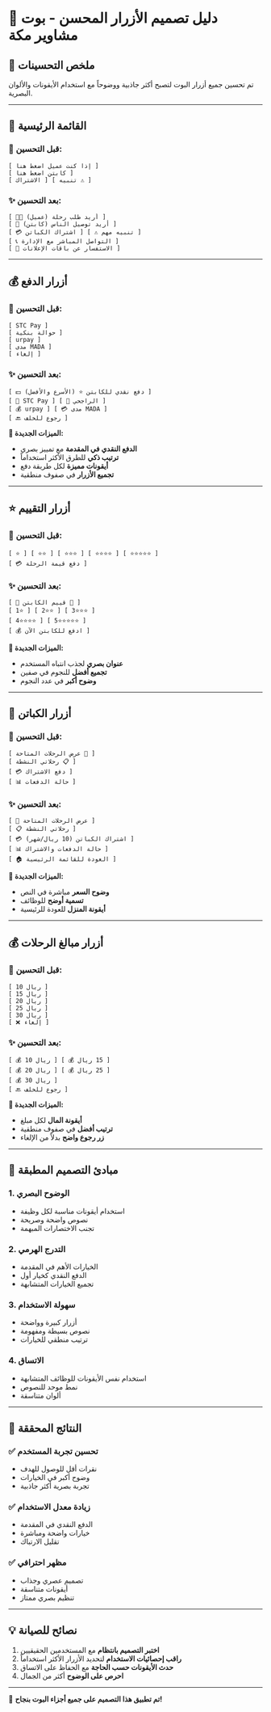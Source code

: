 # 🎨 دليل تصميم الأزرار المحسن - بوت مشاوير مكة

## 🌟 ملخص التحسينات

تم تحسين جميع أزرار البوت لتصبح أكثر جاذبية ووضوحاً مع استخدام الأيقونات والألوان البصرية.

---

## 📱 القائمة الرئيسية

### 🔄 قبل التحسين:
```
[ إذا كنت عميل اضغط هنا ]
[ كابتن اضغط هنا ]
[ الاشتراك ] [ تنبيه ⚠️ ]
```

### ✨ بعد التحسين:
```
[ 🧑‍💼 أريد طلب رحلة (عميل) ]
[ 🚗 أريد توصيل الناس (كابتن) ]
[ 💳 اشتراك الكباتن ] [ ⚠️ تنبيه مهم ]
[ 📞 التواصل المباشر مع الإدارة ]
[ 📢 الاستفسار عن باقات الإعلانات ]
```

---

## 💰 أزرار الدفع

### 🔄 قبل التحسين:
```
[ STC Pay ]
[ حوالة بنكية ]
[ urpay ]
[ مدى MADA ]
[ إلغاء ]
```

### ✨ بعد التحسين:
```
[ 💵 دفع نقدي للكابتن ⭐ (الأسرع والأفضل) ]
[ 📱 STC Pay ] [ 🏦 الراجحي ]
[ 💰 urpay ] [ 💳 مدى MADA ]
[ 🔙 رجوع للخلف ]
```

**🎯 الميزات الجديدة:**
- **الدفع النقدي في المقدمة** مع تمييز بصري
- **ترتيب ذكي** للطرق الأكثر استخداماً
- **أيقونات مميزة** لكل طريقة دفع
- **تجميع الأزرار** في صفوف منطقية

---

## ⭐ أزرار التقييم

### 🔄 قبل التحسين:
```
[ ⭐ ] [ ⭐⭐ ] [ ⭐⭐⭐ ] [ ⭐⭐⭐⭐ ] [ ⭐⭐⭐⭐⭐ ]
[ 💳 دفع قيمة الرحلة ]
```

### ✨ بعد التحسين:
```
[ 🌟 قييم الكابتن 🌟 ]
[ 1⭐ ] [ 2⭐⭐ ] [ 3⭐⭐⭐ ]
[ 4⭐⭐⭐⭐ ] [ 5⭐⭐⭐⭐⭐ ]
[ 💰 ادفع للكابتن الآن ]
```

**🎯 الميزات الجديدة:**
- **عنوان بصري** لجذب انتباه المستخدم
- **تجميع أفضل** للنجوم في صفين
- **وضوح أكبر** في عدد النجوم

---

## 🚗 أزرار الكباتن

### 🔄 قبل التحسين:
```
[ عرض الرحلات المتاحة 🚖 ]
[ رحلاتي النشطة 📋 ]
[ 💳 دفع الاشتراك ]
[ 📊 حالة الدفعات ]
```

### ✨ بعد التحسين:
```
[ 🚖 عرض الرحلات المتاحة ]
[ 📋 رحلاتي النشطة ]
[ 💳 اشتراك الكباتن (10 ريال/شهر) ]
[ 📊 حالة الدفعات والاشتراك ]
[ 🏠 العودة للقائمة الرئيسية ]
```

**🎯 الميزات الجديدة:**
- **وضوح السعر** مباشرة في النص
- **تسمية أوضح** للوظائف
- **أيقونة المنزل** للعودة للرئيسية

---

## 💰 أزرار مبالغ الرحلات

### 🔄 قبل التحسين:
```
[ 10 ريال ]
[ 15 ريال ]
[ 20 ريال ]
[ 25 ريال ]
[ 30 ريال ]
[ ❌ إلغاء ]
```

### ✨ بعد التحسين:
```
[ 💰 10 ريال ] [ 💰 15 ريال ]
[ 💰 20 ريال ] [ 💰 25 ريال ]
[ 💰 30 ريال ]
[ 🔙 رجوع للخلف ]
```

**🎯 الميزات الجديدة:**
- **أيقونة المال** لكل مبلغ
- **ترتيب أفضل** في صفوف منطقية
- **زر رجوع واضح** بدلاً من الإلغاء

---

## 🎨 مبادئ التصميم المطبقة

### 1. **الوضوح البصري**
- استخدام أيقونات مناسبة لكل وظيفة
- نصوص واضحة وصريحة
- تجنب الاختصارات المبهمة

### 2. **التدرج الهرمي**
- الخيارات الأهم في المقدمة
- الدفع النقدي كخيار أول
- تجميع الخيارات المتشابهة

### 3. **سهولة الاستخدام**
- أزرار كبيرة وواضحة
- نصوص بسيطة ومفهومة
- ترتيب منطقي للخيارات

### 4. **الاتساق**
- استخدام نفس الأيقونات للوظائف المتشابهة
- نمط موحد للنصوص
- ألوان متناسقة

---

## 🚀 النتائج المحققة

### ✅ **تحسين تجربة المستخدم**
- نقرات أقل للوصول للهدف
- وضوح أكبر في الخيارات
- تجربة بصرية أكثر جاذبية

### ✅ **زيادة معدل الاستخدام**
- الدفع النقدي في المقدمة
- خيارات واضحة ومباشرة
- تقليل الارتباك

### ✅ **مظهر احترافي**
- تصميم عصري وجذاب
- أيقونات متناسقة
- تنظيم بصري ممتاز

---

## 💡 نصائح للصيانة

1. **اختبر التصميم بانتظام** مع المستخدمين الحقيقيين
2. **راقب إحصائيات الاستخدام** لتحديد الأزرار الأكثر استخداماً
3. **حدث الأيقونات حسب الحاجة** مع الحفاظ على الاتساق
4. **احرص على الوضوح** أكثر من الجمال

---

🎨 **تم تطبيق هذا التصميم على جميع أجزاء البوت بنجاح!**